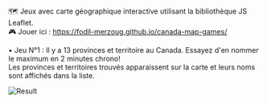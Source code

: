 🗺️ Jeux avec carte géographique interactive utilisant la bibliothèque JS Leaflet.  
🎮 Jouer ici : https://fodil-merzoug.github.io/canada-map-games/
  
• Jeu N°1 : Il y a 13 provinces et territoire au Canada. Essayez d'en nommer le maximum en 2 minutes chrono!  
Les provinces et territoires trouvés apparaissent sur la carte et leurs noms sont affichés dans la liste.  
  
![Result](https://github.com/fodil-merzoug/fodil-merzoug.github.io/assets/25131507/cbdc2521-89e1-4809-b7cc-41ca674ca8bb)

